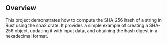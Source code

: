 ## Overview
This project demonstrates how to compute the SHA-256 hash of a string in Rust using the sha2 crate. It provides a simple example of creating a SHA-256 object, updating it with input data, and obtaining the hash digest in a hexadecimal format.
